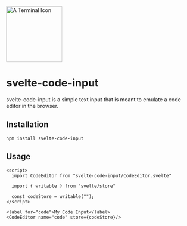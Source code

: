 <img src="https://simplecodetips.com/wp-content/uploads/2017/01/Linux-Terminal-icon.png" alt="A Terminal Icon" width="150px" align="center"/>

# svelte-code-input

svelte-code-input is a simple text input that is meant to emulate a code editor in the browser.

## Installation

```shell
npm install svelte-code-input
```

## Usage

```svelte
<script>
  import CodeEditor from "svelte-code-input/CodeEditor.svelte"
  
  import { writable } from "svelte/store"
  
  const codeStore = writable("");
</script>

<label for="code">My Code Input</label>
<CodeEditor name="code" store={codeStore}/>
```
